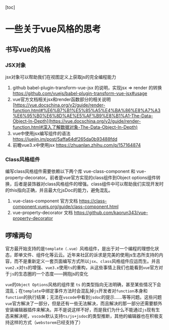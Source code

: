 [toc]

# 一些关于vue风格的思考

## 书写vue的风格

### **JSX对象** 

jsx对象可以帮助我们在视图定义上获取js的完全编程能力

1. github babel-plugin-transform-vue-jsx 的说明，实现jsx => render 的转换  https://github.com/vuejs/babel-plugin-transform-vue-jsx#usage
2. vue官方文档相关jsx和render函数部分的相关说明 [https://vue.docschina.org/v2/guide/render-function.html#%E6%B7%B1%E5%85%A5%E4%BA%86%E8%A7%A3%E6%95%B0%E6%8D%AE%E5%AF%B9%E8%B1%A1-The-Data-Object-In-Depth](https://vue.docschina.org/v2/guide/render-function.html#深入了解数据对象-The-Data-Object-In-Depth)
3. vue中使用jsx编写组件的语法 https://juejin.im/post/5affa64df265da0b93488fdd
4. 前瞻vue3.x中使用jsx https://zhuanlan.zhihu.com/p/157164874



### **Class风格组件**

编写class风格组件需要依赖以下两个库 vue-class-component 和 vue-property-decorator。前者是vue官方实现的class组件到Object options组件转换，后者是装饰器对class风格组件的增强。class组件中可以帮助我们实现开发时的this指向正确，并且最大化jsDoc的能力，避免混乱。

1. vue-class-component 官方文档  https://class-component.vuejs.org/guide/class-component.html
2. vue-property-decorator 文档  https://github.com/kaorun343/vue-property-decorator



## **啰嗦两句**

官方最开始支持的是`template（.vue）`风格组件，是出于对一个编程的理想化状态，即单文件、组件化等云云。近年来社区的诉求是完美的使用js生态所支持的内容，而不是重新定义一套页面编写方式所以`jsx`、`class`风格组件应运而生。并且`vue2.x`对`ts`的增强、`vue3.x`使用`ts`的重构，从这些事情上我们也能看到`vue`官方对于`js`的生态圈的一个态度——拥抱js的变化

`vue`的`Object Options`风格的组件里 `ts` 的类型指向无法明确，甚至某些情况下会混乱；在`template`中绑定事件方法时会混乱掉`js`开发者对`function`本身和`function`的执行结果；无法在`vscode`中看到`jsdoc`的提示......等等问题。这些问题`vue`官方解决了一部分，但是还有一些无法解决，而且解决的那一部分还需要额外安装编辑器插件来解决。并不是说这样不好，而是我们为什么不能通过`js`现有生态来解决呢，`vscode`默认支持`ts/js+jsdoc`的类型推断，其他的编辑器也在积极支持这样的方式（`webstorem`已经支持了）

